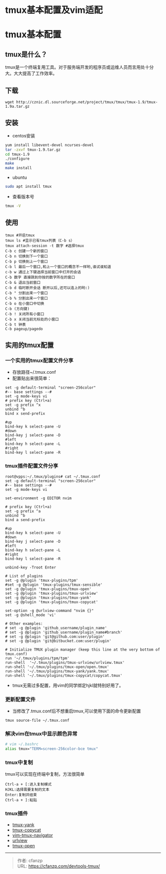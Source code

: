 # tmux基本配置及vim适配


# tmux基本配置
## tmux是什么？
tmux是一个终端复用工具。对于服务端开发的程序员或运维人员而言用处十分大。大大提高了工作效率。

## 下载
```
wget http://cznic.dl.sourceforge.net/project/tmux/tmux/tmux-1.9/tmux-1.9a.tar.gz
```

##  安装
- centos安装
```bash
yum install libevent-devel ncurses-devel
tar -zxvf tmux-1.9.tar.gz
cd tmux-1.9
./configure
make
make install
```

- ubuntu
```bash
sudo apt install tmux
```

- 查看版本号
```bash
tmux -V
```

## 使用
```
tmux #开启tmux
tmux ls #显示已有tmux列表（C-b s）
tmux attach-session -t 数字 #选择tmux
C-b c 创建一个新的窗口
C-b n 切换到下一个窗口
C-b p 切换到上一个窗口
C-b l 最后一个窗口,和上一个窗口的概念不一样哟,谁试谁知道
c-b w 通过上下键选择当前窗口中打开的会话
C-b 数字 直接跳到你按的数字所在的窗口
C-b & 退出当前窗口
C-b d 临时断开会话 断开以后,还可以连上的哟:)
C-b " 分割出来一个窗口
C-b % 分割出来一个窗口
C-b o 在小窗口中切换
C-b (方向键)
C-b ! 关闭所有小窗口
C-b x 关闭当前光标处的小窗口
C-b t 钟表
C-b pageup/pagedo
```

## 实用的tmux配置
### 一个实用的tmux配置文件分享
- 存放路径~/.tmux.conf
- 配置贴出来很简单：
```
set -g default-terminal "screen-256color"
#-- base settings --#
set -g mode-keys vi
# prefix key (Ctrl+a)
set -g prefix ^x
unbind ^b
bind x send-prefix

#up
bind-key k select-pane -U
#down
bind-key j select-pane -D
#left
bind-key h select-pane -L
#right
bind-key l select-pane -R
```

### tmux插件配置文件分享
```
root@vpps:~/.tmux/plugins# cat ~/.tmux.conf 
set -g default-terminal "screen-256color"
#-- base settings --#
set -g mode-keys vi

set-environment -g EDITOR nvim

# prefix key (Ctrl+a)
set -g prefix ^a
unbind ^b
bind a send-prefix

#up
bind-key k select-pane -U
#down
bind-key j select-pane -D
#left
bind-key h select-pane -L
#right
bind-key l select-pane -R

unbind-key -Troot Enter

# List of plugins
set -g @plugin 'tmux-plugins/tpm'
#set -g @plugin 'tmux-plugins/tmux-sensible'
set -g @plugin 'tmux-plugins/tmux-open'
set -g @plugin 'tmux-plugins/tmux-urlview'
set -g @plugin 'tmux-plugins/tmux-yank'
set -g @plugin 'tmux-plugins/tmux-copycat'

set-option -g @urlview-command "nvim {}"
set -g @shell_mode 'vi'

# Other examples:
# set -g @plugin 'github_username/plugin_name'
# set -g @plugin 'github_username/plugin_name#branch'
# set -g @plugin 'git@github.com:user/plugin'
# set -g @plugin 'git@bitbucket.com:user/plugin'

# Initialize TMUX plugin manager (keep this line at the very bottom of tmux.conf)
run '~/.tmux/plugins/tpm/tpm'
run-shell  '~/.tmux/plugins/tmux-urlview/urlview.tmux'
run-shell '~/.tmux/plugins/tmux-open/open.tmux'
run-shell '~/.tmux/plugins/tmux-yank/yank.tmux'
run-shell '~/.tmux/plugins/tmux-copycat/copycat.tmux'
```

- tmux无需过多配置，用vim的同学绑定hjkl就特别好用了。

### 更新配置文件
- 当修改了.tmux.conf后不想重启tmux,可以使用下面的命令更新配置
```
tmux source-file ~/.tmux.conf
```

### 解决vim在tmux中显示颜色异常
```bash
# vim ~/.bashrc
alias tmux="TERM=screen-256color-bce tmux"
```

### tmux中复制
tmux可以实现在终端中复制，方法很简单
```
Ctrl-a + [:进入复制模式
HJKL:选择需要复制的文本
Enter:复制并结束
Ctrl-a + ]:粘贴
```

### tmux插件
- [tmux-yank](https://github.com/tmux-plugins/tmux-yank)
- [tmux-copycat](https://github.com/tmux-plugins/tmux-copycat)
- [vim-tmux-navigator](https://github.com/christoomey/vim-tmux-navigator)
- [urlview](https://github.com/sigpipe/urlview)
- [tmux-open](https://github.com/tmux-plugins/tmux-open)


---

> 作者: cfanzp  
> URL: https://cfanzp.com/devtools-tmux/  

